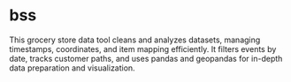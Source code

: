 # bss
This grocery store data tool cleans and analyzes datasets, managing timestamps, coordinates, and item mapping efficiently. It filters events by date, tracks customer paths, and uses pandas and geopandas for in-depth data preparation and visualization.
